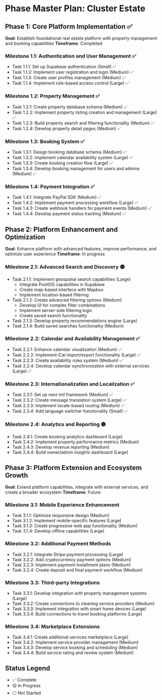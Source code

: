 # Phase Master Plan: Cluster Estate

## Phase 1: Core Platform Implementation ✅
**Goal**: Establish foundational real estate platform with property management and booking capabilities
**Timeframe**: Completed

### Milestone 1.1: Authentication and User Management ✅
- Task 1.1.1: Set up Supabase authentication (Small) ✅
- Task 1.1.2: Implement user registration and login (Medium) ✅
- Task 1.1.3: Create user profiles management (Medium) ✅
- Task 1.1.4: Implement role-based access control (Large) ✅

### Milestone 1.2: Property Management ✅
- Task 1.2.1: Create property database schema (Medium) ✅
- Task 1.2.2: Implement property listing creation and management (Large) ✅
- Task 1.2.3: Build property search and filtering functionality (Medium) ✅
- Task 1.2.4: Develop property detail pages (Medium) ✅

### Milestone 1.3: Booking System ✅
- Task 1.3.1: Design booking database schema (Medium) ✅
- Task 1.3.2: Implement calendar availability system (Large) ✅
- Task 1.3.3: Create booking creation flow (Large) ✅
- Task 1.3.4: Develop booking management for users and admins (Medium) ✅

### Milestone 1.4: Payment Integration ✅
- Task 1.4.1: Integrate PayPal SDK (Medium) ✅
- Task 1.4.2: Implement payment processing workflow (Large) ✅
- Task 1.4.3: Create webhook handlers for payment events (Medium) ✅
- Task 1.4.4: Develop payment status tracking (Medium) ✅

## Phase 2: Platform Enhancement and Optimization
**Goal**: Enhance platform with advanced features, improve performance, and optimize user experience
**Timeframe**: In progress

### Milestone 2.1: Advanced Search and Discovery 🟡
- Task 2.1.1: Implement geospatial search capabilities (Large)
  - Integrate PostGIS capabilities in Supabase
  - Create map-based interface with Mapbox
  - Implement location-based filtering
- Task 2.1.2: Create advanced filtering options (Medium)
  - Develop UI for complex filter combinations
  - Implement server-side filtering logic
  - Create saved search functionality
- Task 2.1.3: Develop property recommendations engine (Large)
- Task 2.1.4: Build saved searches functionality (Medium)

### Milestone 2.2: Calendar and Availability Management ✅
- Task 2.2.1: Enhance calendar visualization (Medium) ✅
- Task 2.2.2: Implement iCal import/export functionality (Large) ✅
- Task 2.2.3: Create availability rules system (Medium) ✅
- Task 2.2.4: Develop calendar synchronization with external services (Large) ✅

### Milestone 2.3: Internationalization and Localization ✅
- Task 2.3.1: Set up next-intl framework (Medium) ✅
- Task 2.3.2: Create message translation system (Large) ✅
- Task 2.3.3: Implement locale-based routing (Medium) ✅
- Task 2.3.4: Add language switcher functionality (Small) ✅

### Milestone 2.4: Analytics and Reporting 🟡
- Task 2.4.1: Create booking analytics dashboard (Large)
- Task 2.4.2: Implement property performance metrics (Medium)
- Task 2.4.3: Develop revenue reporting (Medium)
- Task 2.4.4: Build owner/admin insights dashboard (Large)

## Phase 3: Platform Extension and Ecosystem Growth
**Goal**: Extend platform capabilities, integrate with external services, and create a broader ecosystem
**Timeframe**: Future

### Milestone 3.1: Mobile Experience Enhancement
- Task 3.1.1: Optimize responsive design (Medium)
- Task 3.1.2: Implement mobile-specific features (Large)
- Task 3.1.3: Create progressive web app functionality (Medium)
- Task 3.1.4: Develop offline capabilities (Large)

### Milestone 3.2: Additional Payment Methods
- Task 3.2.1: Integrate Stripe payment processing (Large)
- Task 3.2.2: Add cryptocurrency payment options (Medium)
- Task 3.2.3: Implement payment installment plans (Medium)
- Task 3.2.4: Create deposit and final payment workflow (Medium)

### Milestone 3.3: Third-party Integrations
- Task 3.3.1: Develop integration with property management systems (Large)
- Task 3.3.2: Create connections to cleaning service providers (Medium)
- Task 3.3.3: Implement integration with smart home devices (Large)
- Task 3.3.4: Build connections to travel booking platforms (Large)

### Milestone 3.4: Marketplace Extensions
- Task 3.4.1: Create additional services marketplace (Large)
- Task 3.4.2: Implement service provider management (Medium)
- Task 3.4.3: Develop service booking and scheduling (Medium)
- Task 3.4.4: Build service rating and review system (Medium)

## Status Legend
- ✅ Complete
- 🟡 In Progress
- ⚪ Not Started